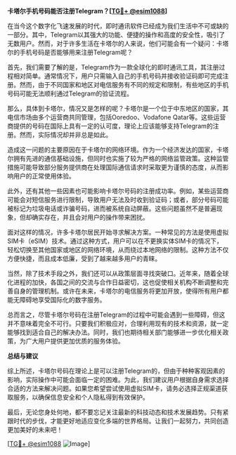 **卡塔尔手机号码能否注册Telegram？[[TG💪+ @esim1088](https://t.me/s/esim1088)]**

在当今这个数字化飞速发展的时代，即时通讯软件已经成为我们生活中不可或缺的一部分。其中，Telegram以其强大的功能、便捷的操作和高度的安全性，吸引了无数用户。然而，对于许多生活在卡塔尔的人来说，他们可能会有一个疑问：卡塔尔的手机号码是否能够用来注册Telegram呢？

首先，我们需要了解的是，Telegram作为一款全球化的即时通讯工具，其注册过程相对简单。通常情况下，用户只需输入自己的手机号码并接收验证码即可完成注册。然而，由于不同国家和地区对电信服务有不同的规定和限制，有些地区的手机号码可能无法顺利通过Telegram的验证流程。

那么，具体到卡塔尔，情况又是怎样的呢？卡塔尔是一个位于中东地区的国家，其电信市场由多个运营商共同管理，包括Ooredoo、Vodafone Qatar等。这些运营商提供的号码在国际上具有一定的认可度，理论上应该能够支持Telegram的注册。然而，实际情况却并非总是如此。

造成这一问题的主要原因在于卡塔尔的网络环境。作为一个经济发达的国家，卡塔尔拥有先进的通信基础设施，但同时也实施了较为严格的网络监管政策。这种监管措施可能导致部分服务提供商在处理国际通信请求时采取更为谨慎的态度，从而影响用户的正常使用体验。

此外，还有其他一些因素也可能影响卡塔尔号码的注册成功率。例如，某些运营商可能会对短信服务进行限制，导致用户无法及时收到验证码；或者，部分号码可能被标记为垃圾电话或诈骗号码，进而被系统自动屏蔽。这些问题虽然不是普遍现象，但却确实存在，并且会对用户的操作带来困扰。

面对这样的情况，许多卡塔尔居民开始寻求解决方案。一种常见的方法是使用虚拟SIM卡（eSIM）技术。通过这种方式，用户可以在不更换实体SIM卡的情况下，轻松切换至其他国家或地区的网络环境，从而绕过本地网络的限制。这种方法不仅方便快捷，而且成本低廉，受到了越来越多用户的青睐。

当然，除了技术手段之外，我们还可以从政策层面寻找突破口。近年来，随着全球化进程的加快，各国之间的交流与合作日益密切，这也促使相关机构不断调整和完善自身的管理机制。或许在未来，卡塔尔的电信服务将更加开放，使得所有用户都能无障碍地享受国际化的数字服务。

总而言之，尽管卡塔尔号码在注册Telegram的过程中可能会遇到一些障碍，但这并不意味着完全不可行。只要我们积极应对，合理利用现有的技术和资源，就一定能够找到适合自己的解决办法。同时，我们也期待相关部门能够进一步优化相关政策，为广大用户提供更加优质的服务体验。

**总结与建议**

综上所述，卡塔尔号码在理论上是可以注册Telegram的，但由于种种客观因素的影响，实际操作中可能会面临一定的困难。为此，我们建议用户根据自身需求选择合适的方法来解决问题。如果您希望尝试使用虚拟SIM卡，请务必选择正规渠道获取服务，以确保信息安全和个人隐私得到有效保护。

最后，无论您身处何地，都不要忘记关注最新的科技动态和技术发展趋势。只有紧跟时代的步伐，才能更好地适应变化多端的世界格局。让我们一起努力，共同创造更加美好的未来吧！

[[TG💪+ @esim1088](https://t.me/s/esim1088) ![Image](https://i.postimg.cc/4NQfJmqS/Snipaste-2025-05-13-00-14-12.png)]